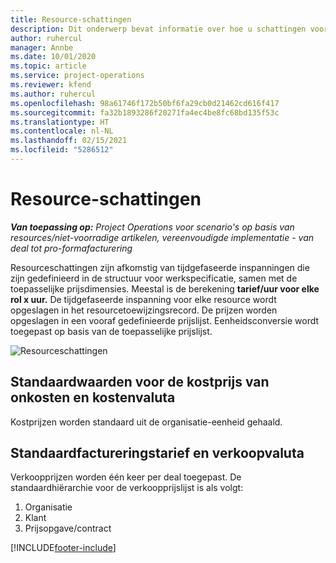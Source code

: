 ```yaml
---
title: Resource-schattingen
description: Dit onderwerp bevat informatie over hoe u schattingen voor resources worden berekend in Project Operations.
author: ruhercul
manager: Annbe
ms.date: 10/01/2020
ms.topic: article
ms.service: project-operations
ms.reviewer: kfend
ms.author: ruhercul
ms.openlocfilehash: 98a61746f172b50bf6fa29cb0d21462cd616f417
ms.sourcegitcommit: fa32b1893286f20271fa4ec4be8fc68bd135f53c
ms.translationtype: HT
ms.contentlocale: nl-NL
ms.lasthandoff: 02/15/2021
ms.locfileid: "5286512"
---
```

# <a name="resource-estimates"></a>Resource-schattingen

_**Van toepassing op:** Project Operations voor scenario's op basis van resources/niet-voorradige artikelen, vereenvoudigde implementatie - van deal tot pro-formafacturering_

Resourceschattingen zijn afkomstig van tijdgefaseerde inspanningen die zijn gedefinieerd in de structuur voor werkspecificatie, samen met de toepasselijke prijsdimensies. Meestal is de berekening **tarief/uur voor elke rol x uur.** De tijdgefaseerde inspanning voor elke resource wordt opgeslagen in het resourcetoewijzingsrecord. De prijzen worden opgeslagen in een vooraf gedefinieerde prijslijst. Eenheidsconversie wordt toegepast op basis van de toepasselijke prijslijst.

![Resourceschattingen](./media/navigation12.png)

## <a name="default-cost-price-and-cost-currency"></a>Standaardwaarden voor de kostprijs van onkosten en kostenvaluta

Kostprijzen worden standaard uit de organisatie-eenheid gehaald.

## <a name="default-bill-rate-and-sales-currency"></a>Standaardfactureringstarief en verkoopvaluta

Verkoopprijzen worden één keer per deal toegepast. De standaardhiërarchie voor de verkoopprijslijst is als volgt:

1. Organisatie
2. Klant
3. Prijsopgave/contract


[!INCLUDE[footer-include](../includes/footer-banner.md)]